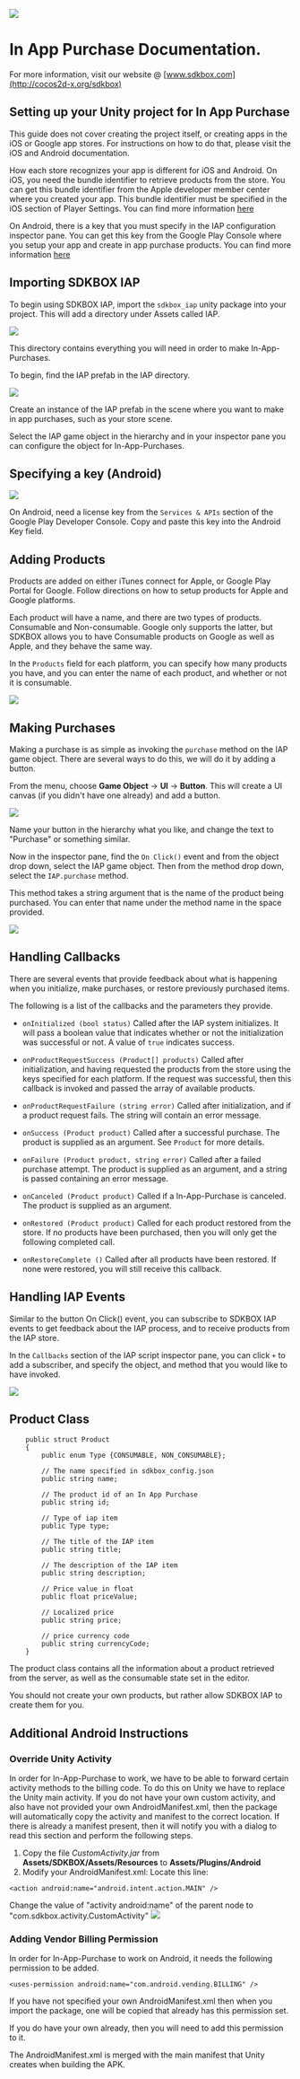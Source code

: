 ![](SDKBOX_logo.png)

<h1>In App Purchase Documentation.</h1>

For more information, visit our website @ [www.sdkbox.com](http://cocos2d-x.org/sdkbox)

<h2>Setting up your Unity project for In App Purchase</h2>

This guide does not cover creating the project itself, or creating apps in the iOS or Google app stores. For instructions on how to do that, please visit the iOS and Android documentation. 

How each store recognizes your app is different for iOS and Android. On iOS, you need the bundle identifier to retrieve products from the store. You can get this bundle identifier from the Apple developer member center where you created your app. This bundle identifier must be specified in the iOS section of Player Settings. You can find more information [here](https://developer.apple.com/library/ios/documentation/LanguagesUtilities/Conceptual/iTunesConnectInAppPurchase_Guide/Chapters/Introduction.html#//apple_ref/doc/uid/TP40013727)

On Android, there is a key that you must specify in the IAP configuration inspector pane. You can get this key from the Google Play Console where you setup your app and create in app purchase products. You can find more information [here](http://developer.android.com/google/play/billing/billing_overview.html)

<h2>Importing SDKBOX IAP</h2>

To begin using SDKBOX IAP, import the ```sdkbox_iap``` unity package into your project. This will add a directory under Assets called IAP. 

![](iap_dox1.jpg)

This directory contains everything you will need in order to make In-App-Purchases.


To begin, find the IAP prefab in the IAP directory. 

![](iap_dox2.jpg)

Create an instance of the IAP prefab in the scene where you want to make in app purchases, such as your store scene.

Select the IAP game object in the hierarchy and in your inspector pane you can configure the object for In-App-Purchases.

<h2>Specifying a key (Android)</h2>

![](iap_dox3.jpg)

On Android, need a license key from the ```Services & APIs``` section of the Google Play Developer Console. Copy and paste this key into the Android Key field.

<h2>Adding Products</h2>

Products are added on either iTunes connect for Apple, or Google Play Portal for Google. Follow directions <insert links> on how to setup products for Apple and Google platforms.

Each product will have a name, and there are two types of products. Consumable and Non-consumable. Google only supports the latter, but SDKBOX allows you to have Consumable products on Google as well as Apple, and they behave the same way.

In the ```Products``` field for each platform, you can specify how many products you have, and you can enter the name of each product, and whether or not it is consumable. 

![](iap_dox4.jpg)

<h2>Making Purchases</h2>

Making a purchase is as simple as invoking the ```purchase``` method on the IAP game object. There are several ways to do this, we will do it by adding a button.

From the menu, choose **Game Object** -> **UI** -> **Button**. This will create a UI canvas (if you didn't have one already) and add a button. 

![](iap_dox5.jpg)

Name your button in the hierarchy what you like, and change the text to "Purchase" or something similar.

Now in the inspector pane, find the ```On Click()``` event and from the object drop down, select the IAP game object. Then from the method drop down, select the ```IAP.purchase``` method.

This method takes a string argument that is the name of the product being purchased. You can enter that name under the method name in the space provided.

![](iap_dox6.jpg)

<h2>Handling Callbacks</h2>

There are several events that provide feedback about what is happening when you initialize, make purchases, or restore previously purchased items.

The following is a list of the callbacks and the parameters they provide.

* ```onInitialized (bool status)``` Called after the IAP system initializes. It will pass a boolean value that indicates whether or not the initialization was successful or not. A value of ```true``` indicates success. 

* ```onProductRequestSuccess (Product[] products)``` Called after initialization, and having requested the products from the store using the keys specified for each platform. If the request was successful, then this callback is invoked and passed the array of available products.

* ```onProductRequestFailure (string error)``` Called after initialization, and if a product request fails. The string will contain an error message.

* ```onSuccess (Product product)``` Called after a successful purchase. The product is supplied as an argument. See ```Product``` for more details.

* ```onFailure (Product product, string error)``` Called after a failed purchase attempt. The product is supplied as an argument, and a string is passed containing an error message.

* ```onCanceled (Product product)``` Called if a In-App-Purchase is canceled. The product is supplied as an argument.

* ```onRestored (Product product)``` Called for each product restored from the store. If no products have been purchased, then you will only get the following completed call.

* ```onRestoreComplete ()``` Called after all products have been restored. If none were restored, you will still receive this callback.

<h2>Handling IAP Events</h2>

Similar to the button On Click() event, you can subscribe to SDKBOX IAP events to get feedback about the IAP process, and to receive products from the IAP store.

In the ```Callbacks``` section of the IAP script inspector pane, you can click ```+``` to add a subscriber, and specify the object, and method that you would like to have invoked.

![](iap_dox7.jpg)

<h2>Product Class</h2>

```
	public struct Product
	{
		public enum Type {CONSUMABLE, NON_CONSUMABLE};

		// The name specified in sdkbox_config.json
		public string name;
		
		// The product id of an In App Purchase
		public string id;
		
		// Type of iap item
		public Type type;
		
		// The title of the IAP item
		public string title;
		
		// The description of the IAP item
		public string description;
		
		// Price value in float
		public float priceValue;
		
		// Localized price
		public string price;
		
		// price currency code
		public string currencyCode;
	}
```

The product class contains all the information about a product retrieved from the server, as well as the consumable state set in the editor.

You should not create your own products, but rather allow SDKBOX IAP to create them for you.

<h2>Additional Android Instructions</h2>

<h3>Override Unity Activity</h3>

In order for In-App-Purchase to work, we have to be able to forward certain activity methods to the billing code. To do this on Unity we have to replace the Unity main activity. If you do not have your own custom activity, and also have not provided your own AndroidManifest.xml, then the package will automatically copy the activity and manifest to the correct location. If there is already a manifest present, then it will notify you with a dialog to read this section and perform the following steps.

1. Copy the file *CustomActivity.jar* from **Assets/SDKBOX/Assets/Resources** to **Assets/Plugins/Android**
2. Modify your AndroidManifest.xml:
   Locate this line: 
    
```
<action android:name="android.intent.action.MAIN" /> 
```
   Change the value of "activity android:name" of the parent node to 
   "com.sdkbox.activity.CustomActivity" 
![](chart-8.png)

<h3>Adding Vendor Billing Permission</h3>

In order for In-App-Purchase to work on Android, it needs the following permission to be added.

```
<uses-permission android:name="com.android.vending.BILLING" />
```

If you have not specified your own AndroidManifest.xml then when you import the package, one will be copied that already has this permission set.

If you do have your own already, then you will need to add this permission to it.

The AndroidManifest.xml is merged with the main manifest that Unity creates when building the APK.
